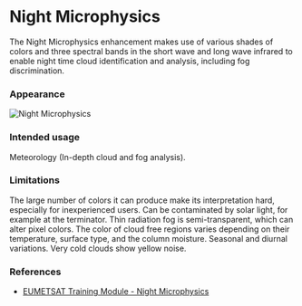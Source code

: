 # Night Microphysics

The Night Microphysics enhancement makes use of various shades of colors and three spectral bands in the short wave and long wave infrared to enable night time cloud identification and analysis, including fog discrimination.

### Appearance

![Night Microphysics](descriptions/img/NightMicro.png)

### Intended usage

Meteorology (In-depth cloud and fog analysis).

### Limitations

The large number of colors it can produce make its interpretation hard, especially for inexperienced users.
Can be contaminated by solar light, for example at the terminator.
Thin radiation fog is semi-transparent, which can alter pixel colors.
The color of cloud free regions varies depending on their temperature, surface type, and the column moisture.
Seasonal and diurnal variations.
Very cold clouds show yellow noise.

### References

* [EUMETSAT Training Module - Night Microphysics](https://resources.eumetrain.org/data/4/461/navmenu.php?tab=2&page=1.0.0)